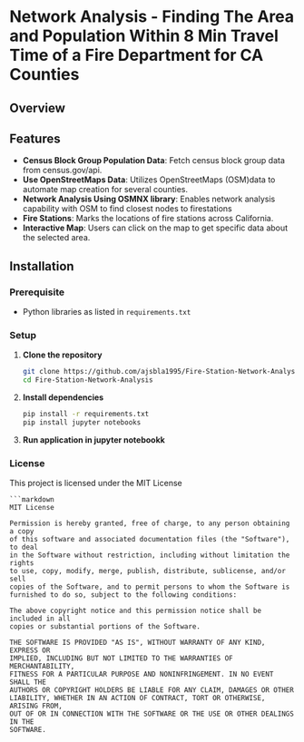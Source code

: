 # Network Analysis - Finding The Area and Population Within 8 Min Travel Time of a Fire Department for CA Counties

## Overview

## Features

- **Census Block Group Population Data**: Fetch census block group data from census.gov/api.
- **Use OpenStreetMaps Data**: Utilizes OpenStreetMaps (OSM)data to automate map creation for several counties.
- **Network Analysis Using OSMNX library**: Enables network analysis capability with OSM to find closest nodes to firestations
- **Fire Stations**: Marks the locations of fire stations across California.
- **Interactive Map**: Users can click on the map to get specific data about the selected area.

## Installation

### Prerequisite
- Python libraries as listed in `requirements.txt`

### Setup

1. **Clone the repository**

   ```bash
   git clone https://github.com/ajsbla1995/Fire-Station-Network-Analysis.git
   cd Fire-Station-Network-Analysis

2. **Install dependencies**
   ```bash
   pip install -r requirements.txt
   pip install jupyter notebooks
   ```




3. **Run application in jupyter notebookk**



### License

This project is licensed under the MIT License

    ```markdown
    MIT License

    Permission is hereby granted, free of charge, to any person obtaining a copy
    of this software and associated documentation files (the "Software"), to deal
    in the Software without restriction, including without limitation the rights
    to use, copy, modify, merge, publish, distribute, sublicense, and/or sell
    copies of the Software, and to permit persons to whom the Software is
    furnished to do so, subject to the following conditions:

    The above copyright notice and this permission notice shall be included in all
    copies or substantial portions of the Software.

    THE SOFTWARE IS PROVIDED "AS IS", WITHOUT WARRANTY OF ANY KIND, EXPRESS OR
    IMPLIED, INCLUDING BUT NOT LIMITED TO THE WARRANTIES OF MERCHANTABILITY,
    FITNESS FOR A PARTICULAR PURPOSE AND NONINFRINGEMENT. IN NO EVENT SHALL THE
    AUTHORS OR COPYRIGHT HOLDERS BE LIABLE FOR ANY CLAIM, DAMAGES OR OTHER
    LIABILITY, WHETHER IN AN ACTION OF CONTRACT, TORT OR OTHERWISE, ARISING FROM,
    OUT OF OR IN CONNECTION WITH THE SOFTWARE OR THE USE OR OTHER DEALINGS IN THE
    SOFTWARE.
        



